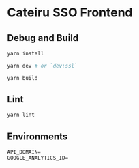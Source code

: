 # Cateiru SSO Frontend

## Debug and Build

```bash
yarn install

yarn dev # or `dev:ssl`

yarn build
```

## Lint

```bash
yarn lint
```

## Environments

```env
API_DOMAIN=
GOOGLE_ANALYTICS_ID=
```
